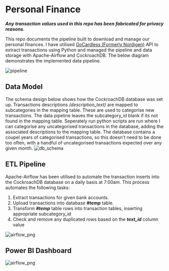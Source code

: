 
# Personal Finance

***Any transaction values used in this repo has been fabricated for privacy reasons.***

This repo documents the pipeline built to download and manage our personal finances. I have utilised [GoCardless (Formerly Nordigen)](https://gocardless.com/bank-account-data/) API to extract transactions using Python and managed the pipeline and data storage with Apache-Airflow and CockroachDB. The below diagram demonstrates the implemented data pipeline. 

![pipeline](https://github.com/joemarron/personal-finance-pipeline/blob/main/misc/data_pipeline.png)


## Data Model
The schema design below shows how the CockroachDB database was set up. Transactions descriptions *(description_text)* are mapped to subcategories in the mapping table. These are used to categorise new transactions. The data pipeline leaves the subcategory_id blank if its not found in the mapping table. Seperately run python scripts are run where I can categorise any uncategorised transactions in the database, adding the associated descriptions to the mapping table. The database contains a coupel years of categorised transactions, so this doesn't need to be done too often, with a handful of uncategorised transactions expected over any given month.
![db_schema](https://github.com/joemarron/personal-finance-pipeline/blob/main/misc/schema.png)

## ETL Pipeline
Apache-Airflow has been utilised to automate the transaction inserts into the CockroachDB database on a daily basis at 7:00am. This process automates the following tasks:
1. Extract transactions for given bank accounts.
2. Upload transactions into database ***#temp*** table.
3. Transform ***#temp*** table rows into transaction tables, inserting appropriate subcategory_id
4. Check and remove any duplicated rows based on the ***text_id*** column value

![airflow_png](https://github.com/joemarron/personal-finance-pipeline/blob/main/misc/AF_DAG.png)

## Power BI Dashboard
![airflow_png](https://github.com/joemarron/personal-finance-pipeline/blob/main/misc/POWERBI_EXAMPLE.png)
